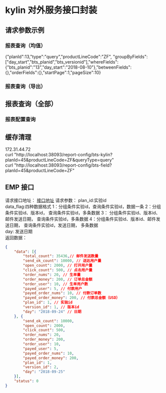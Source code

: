 # kylin 对外服务接口封装
## 请求参数示例
### 报表查询（均值）
{"planId":13,"type":"query","productLineCode":"ZF", "groupByFields":["day_start","bts_planid","bts_versionid"],"whereFields":{"bts_planid":"13","day_start":"2018-08-10"},"betweenFields":{},"orderFields":{},"startPage":1,"pageSize":10}
### 报表查询（导出）

## 报表查询（全部）

### 报表配置查询

## 缓存清理
172.31.44.72<br>
curl "http://localhost:38093/report-config/bts-kylin?planId=45&productLineCode=ZF&queryType=query" <br>
curl "http://localhost:38093/report-config/bts-field?planId=45&productLineCode=ZF" <br>

## EMP 接口
请求接口地址：
[接口地址](http://ems.appinthestore.com.ems_auto_marketing.php5.egomsl.com/marketing/api-bts-email-info/get-email-order-info?module_name=marketing_email&plan_id=1&data_flag=3)
请求参数：
    plan_id:实验id <br>
    data_flag:四种数据格式 1：分组条件实验id，查询条件实验id，数据一条 2：分组条件实验id、版本id， 查询条件实验id，多条数据 3： 分组条件实验id、版本id、邮件发送日期， 查询条件实验id，多条数据 4：分组条件实验id、版本id、邮件发送日期， 查询条件实验id，发送日期， 多条数据
    <br>day: 发送日期<br>
返回数据：
```json
{
	"data": [{
	    "total_count": 35436,// 邮件发送数量
		"send_ok_count": 10000, // 送达用户量
		"open_count": 2000, // 打开用户量
		"click_count": 500, // 点击用户量
		"order_nums": 20, // 生单量
		"order_money": 200, // 订单总金额
		"order_user": 10, // 生单用户数
		"payed_user": 5, // 付款用户 
		"payed_order_nums": 10, // 付款订单数  
		"payed_order_money": 200, // 付款总金额（USD）
		"plan_id": 1, // 实验id
		"version_id": 1, // 版本id
		"day": "2018-09-24" // 日期
	}, {  
		"send_ok_count": 10000,
		"open_count": 2000,
		"click_count": 500,
		"order_nums": 20,
		"order_money": 200,
		"order_user": 10,
		"payed_user": 5,
		"payed_order_nums": 10,
		"payed_order_money": 200,
		"plan_id": 1,
		"version_id": 2,
		"day": "2018-09-25"
	}],
	"status": 0
}
```
